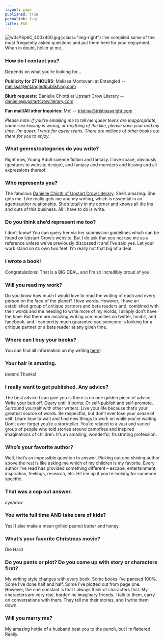 ```yaml
---
layout: page
published: true
permalink: faq/
title: FAQ
---
```



![w3sPSp6C_400x400.jpg]({{site.baseurl}}/media/w3sPSp6C_400x400.jpg){:class="img-right"}
I’ve compiled some of the most frequently asked questions and put them here for your enjoyment. When in doubt, holler at me.  
  
### How do I contact you?  
  
Depends on what you're looking for...  
  
**Publicity for 27 HOURS:** Melissa Montovani at Entangled -- [melissa@entangledpublishing.com](mailto:melissa@entangledpublishing.com)  
  
**Blurb requests:** Danielle Chiotti at Upstart Crow Literary -- [danielle@upstartcrowliterary.com](mailto:danielle@upstartcrowliterary.com)   
  
**Fan mail/All other inquiries:** Me! -- [tristina@tristinawright.com](mailto:tristina@tristinawright.com)  
  
*Please note: if you're emailing me to tell me queer teens are inappropriate, same-sex kissing is wrong, or anything of the like, please save your and my time. I'm queer. I write for queer teens. There are millions of other books out there for you to enjoy.*  



### What genres/categories do you write?

Right now, Young Adult science fiction and fantasy. I love space, obviously (gestures to website design), and fantasy and monsters and kissing and all expressions thereof.



### Who represents you?

The fabulous [Danielle Chiotti of Upstart Crow Literary](http://www.upstartcrowliterary.com/agent/danielle-chiotti/). She’s amazing. She gets me. Like really gets me and my writing, which is essential in an agent/author relationship. She’s totally in my corner and knows all the ins and outs of this business. All I have to do is write.



### Do you think she’d represent me too?

I don’t know! You can query her via her submission guidelines which can be found on Upstart Crow’s website. But I do ask that you not use me as a reference unless we’ve previously discussed it and I’ve said yes. Let your work stand on its own two feet. I’m really not that big of a deal.



### I wrote a book!

Congratulations! That is a BIG DEAL, and I'm so incredibly proud of you. 



### Will you read my work?

Do you know how much I would love to read the writing of each and every person on the face of the planet? I love words. However, I have an established group of critique partners and beta readers and, combined with their words and me needing to write more of my words, I simply don’t have the time. But there are amazing writing communities on twitter, tumblr, and facebook, and I can pretty much guarantee you someone is looking for a critique partner or a beta reader at any given time.



### Where can I buy your books?

You can find all information on my writing [here](/words/)!



### Your hair is amazing.

*beams* Thanks!


### I really want to get published. Any advice?

The best advice I can give you is there is no one golden piece of advice. Write your butt off. Query until it burns. Or self-publish and self-promote. Surround yourself with other writers. Live your life because that’s your greatest source of words. Be respectful, but don’t ever lose your sense of self. Learn how to wait and find new things to work on while you're waiting. Don’t ever forget you’re a storyteller. You’re related to a vast and varied group of people who told stories around campfires and inspired imaginations of children. It’s an amazing, wonderful, frustrating profession.



### Who’s your favorite author?

Well, that’s an impossible question to answer. Picking out one shining author above the rest is like asking me which of my children is my favorite. Every author I’ve read has provided something different – escape, entertainment, inspiration, feelings, research, etc. Hit me up if you’re looking for someone specific.



### That was a cop out answer.

*eyebrow*



### You write full time AND take care of kids?

Yes! I also make a mean grilled peanut butter and honey.



### What’s your favorite Christmas movie?

Die Hard



### Do you pants or plot? Do you come up with story or characters first?

My writing style changes with every book. Some books I’ve pantsed 100%. Some I’ve done half and half. Some I’ve plotted out from page one. However, the one constant is that I always think of characters first. My characters are very real, borderline imaginary friends. I talk to them, carry on conversations with them. They tell me their stories, and I write them down.



### Will you marry me?

My amazing hottie of a husband beat you to the punch, but I’m flattered. Really.
